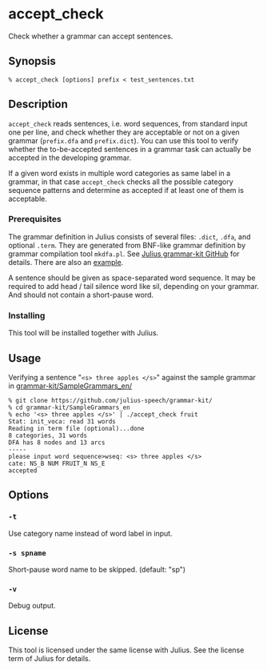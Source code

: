 # accept_check

Check whether a grammar can accept sentences.

## Synopsis

```shell
% accept_check [options] prefix < test_sentences.txt
```

## Description

`accept_check` reads sentences, i.e. word sequences, from standard input one per
line, and check whether they are acceptable or not on a given grammar
(`prefix.dfa` and `prefix.dict`).  You can use this tool to verify whether the
to-be-accepted sentences in a grammar task can actually be accepted in the
developing grammar.

If a given word exists in multiple word categories as same label in a grammar,
in that case `accept_check` checks all the possible category sequence patterns
and determine as accepted if at least one of them is acceptable.

### Prerequisites

The grammar definition in Julius consists of several files: `.dict`, `.dfa`, and
optional `.term`.  They are generated from BNF-like grammar definition by grammar compilation tool `mkdfa.pl`.
See [Julius grammar-kit GitHub](https://github.com/julius-speech/grammar-kit/) for details.  There are also an [example](https://github.com/julius-speech/grammar-kit/tree/master/SampleGrammars_en).

A sentence should be given as space-separated word sequence. It may be required
to add head / tail silence word like sil, depending on your grammar. And should
not contain a short-pause word.

### Installing

This tool will be installed together with Julius.

## Usage

Verifying a sentence "`<s> three apples </s>`" against the sample grammar in [grammar-kit/SampleGrammars_en/](https://github.com/julius-speech/grammar-kit/tree/master/SampleGrammars_en)

```shell
% git clone https://github.com/julius-speech/grammar-kit/
% cd grammar-kit/SampleGrammars_en
% echo '<s> three apples </s>' | ./accept_check fruit
Stat: init_voca: read 31 words
Reading in term file (optional)...done
8 categories, 31 words
DFA has 8 nodes and 13 arcs
-----
please input word sequence>wseq: <s> three apples </s>
cate: NS_B NUM FRUIT_N NS_E
accepted
```

## Options

### `-t`

Use category name instead of word label in input.

### `-s spname`

Short-pause word name to be skipped. (default: "sp")

### `-v`

Debug output.

## License

This tool is licensed under the same license with Julius.  See the license term
of Julius for details.
